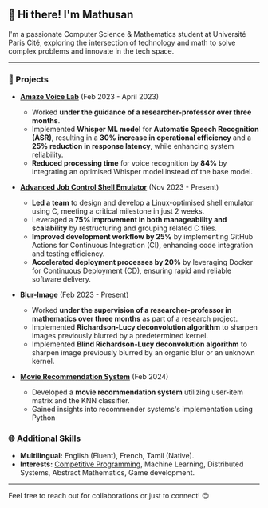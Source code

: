 ## 👋 Hi there! I'm Mathusan

I'm a passionate Computer Science & Mathematics student at Université Paris Cité, exploring the intersection of technology and math to solve complex problems and innovate in the tech space.

---

### 🌟 Projects

- **[Amaze Voice Lab](https://github.com/mathusanMe/Amaze-Voice-Lab)** (Feb 2023 - April 2023)
  - Worked **under the guidance of a researcher-professor over three months**.
  - Implemented **Whisper ML model** for **Automatic Speech Recognition (ASR)**, resulting in a **30% increase in operational efficiency** and a **25% reduction in response latency**, while enhancing system reliability.
  - **Reduced processing time** for voice recognition by **84%** by integrating an optimised Whisper model instead of the base model.

- **[Advanced Job Control Shell Emulator](https://github.com/mathusanMe/Job-Control-Shell-Emulator)** (Nov 2023 - Present)
  - **Led a team** to design and develop a Linux-optimised shell emulator using C, meeting a critical milestone in just 2 weeks.
  - Leveraged a **75% improvement in both manageability and scalability** by restructuring and grouping related C files.
  - **Improved development workflow by 25%** by implementing GitHub Actions for Continuous Integration (CI), enhancing code integration and testing efficiency.
  - **Accelerated deployment processes by 20%** by leveraging Docker for Continuous Deployment (CD), ensuring rapid and reliable software delivery.
 
- **[Blur-Image](https://github.com/mathusanm6/Blur-Image)** (Feb 2023 - Present)
  - Worked **under the supervision of a researcher-professor in mathematics over three months** as part of a research project.
  - Implemented **Richardson-Lucy deconvolution algorithm** to sharpen images previously blurred by a predetermined kernel.
  - Implemented **Blind Richardson-Lucy deconvolution algorithm** to sharpen image previously blurred by an organic blur or an unknown kernel.

- **[Movie Recommendation System](https://github.com/mathusanMe/Movie-Recommendation-System)** (Feb 2024)
  - Developed a **movie recommendation system** utilizing user-item matrix and the KNN classifier.
  - Gained insights into recommender systems's implementation using Python

### 🌐 Additional Skills
- **Multilingual:** English (Fluent), French, Tamil (Native).
- **Interests:** [Competitive Programming](https://github.com/mathusanMe/LeetCode), Machine Learning, Distributed Systems, Abstract Mathematics, Game development.

---

Feel free to reach out for collaborations or just to connect! 😊
